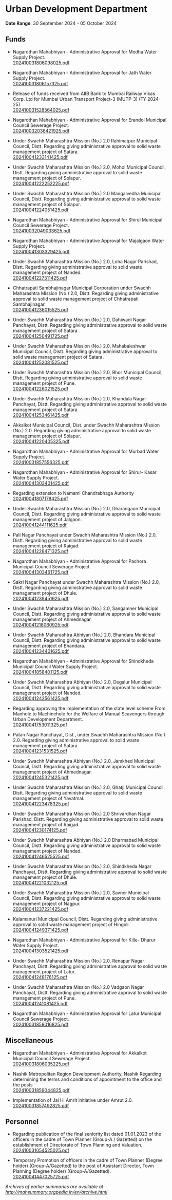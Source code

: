 # Urban Development Department

**Date Range**: 30 September 2024 - 05 October 2024


## Funds
- Nagarothan Mahabhiyan - Administrative    Approval for Medha Water Supply Project.\
  [202410031806098025.pdf](https://gr.maharashtra.gov.in/Site/Upload/Government%20Resolutions/English/202410031806098025.pdf)

- Nagarothan Mahabhiyan - Administrative    Approval for Jath Water Supply Project.\
  [202410031806157325.pdf](https://gr.maharashtra.gov.in/Site/Upload/Government%20Resolutions/English/202410031806157325.pdf)

- Release of funds received from AIIB Bank to Mumbai Railway Vikas Corp. Ltd for Mumbai Urban Transport Project-3 (MUTP-3) (FY 2024-25)\
  [202410031528564025.pdf](https://gr.maharashtra.gov.in/Site/Upload/Government%20Resolutions/English/202410031528564025.pdf)

- Nagarothan Mahabhiyan - Administrative Approval for    Erandol Municipal Council Sewerage Project.\
  [202410032036421925.pdf](https://gr.maharashtra.gov.in/Site/Upload/Government%20Resolutions/English/202410032036421925.pdf)

- Under Swachh Maharashtra Mission (No.) 2.0 Rahimatpur Municipal Council, Distt. Regarding giving administrative approval to solid waste management project of Satara.\
  [202410041233141425.pdf](https://gr.maharashtra.gov.in/Site/Upload/Government%20Resolutions/English/202410041233141425.pdf)

- Under Swachh Maharashtra Mission (No.) 2.0, Mohol Municipal Council, Distt. Regarding giving administrative approval to solid waste management project of Solapur.\
  [202410041222252225.pdf](https://gr.maharashtra.gov.in/Site/Upload/Government%20Resolutions/English/202410041222252225.pdf)

- Under Swachh Maharashtra Mission (No.) 2.0 Mangalvedha Municipal Council, Distt. Regarding giving administrative approval to solid waste management project of Solapur.\
  [202410041224051425.pdf](https://gr.maharashtra.gov.in/Site/Upload/Government%20Resolutions/English/202410041224051425.pdf)

- Nagarothan Mahabhiyan - Administrative Approval for    Shirol Municipal Council Sewerage Project.\
  [202410032049033625.pdf](https://gr.maharashtra.gov.in/Site/Upload/Government%20Resolutions/English/202410032049033625.pdf)

- Nagarothan Mahabhiyan - Administrative    Approval for Majalgaon Water Supply Project.\
  [202410041303329425.pdf](https://gr.maharashtra.gov.in/Site/Upload/Government%20Resolutions/English/202410041303329425.pdf)

- Under Swachh Maharashtra Mission (No.) 2.0, Loha Nagar Parishad, Distt. Regarding giving administrative approval to solid waste management project of Nanded.\
  [202410041227311425.pdf](https://gr.maharashtra.gov.in/Site/Upload/Government%20Resolutions/English/202410041227311425.pdf)

- Chhatrapati Sambhajinagar Municipal Corporation under Swachh Maharashtra Mission (No.) 2.0, Distt. Regarding giving administrative approval to solid waste management project of Chhatrapati Sambhajinagar.\
  [202410041236015525.pdf](https://gr.maharashtra.gov.in/Site/Upload/Government%20Resolutions/English/202410041236015525.pdf)

- Under Swachh Maharashtra Mission (No.) 2.0, Dahiwadi Nagar Panchayat, Distt. Regarding giving administrative approval to solid waste management project of Satara.\
  [202410041250491725.pdf](https://gr.maharashtra.gov.in/Site/Upload/Government%20Resolutions/English/202410041250491725.pdf)

- Under Swachh Maharashtra Mission (No.) 2.0, Mahabaleshwar Municipal Council, Distt. Regarding giving administrative approval to solid waste management project of Satara.\
  [202410041252081525.pdf](https://gr.maharashtra.gov.in/Site/Upload/Government%20Resolutions/English/202410041252081525.pdf)

- Under Swachh Maharashtra Mission (No.) 2.0, Bhor Municipal Council, Distt. Regarding giving administrative approval to solid waste management project of Pune.\
  [202410041226021525.pdf](https://gr.maharashtra.gov.in/Site/Upload/Government%20Resolutions/English/202410041226021525.pdf)

- Under Swachh Maharashtra Mission (No.) 2.0, Khandala Nagar Panchayat, Distt. Regarding giving administrative approval to solid waste management project of Satara.\
  [202410041253461425.pdf](https://gr.maharashtra.gov.in/Site/Upload/Government%20Resolutions/English/202410041253461425.pdf)

- Akkalkot Municipal Council, Dist. under Swachh Maharashtra Mission (No.) 2.0. Regarding giving administrative approval to solid waste management project of Solapur.\
  [202410041220405325.pdf](https://gr.maharashtra.gov.in/Site/Upload/Government%20Resolutions/English/202410041220405325.pdf)

- Nagarothan Mahabhiyan - Administrative    Approval for Murbad Water Supply Project.\
  [202410031857556325.pdf](https://gr.maharashtra.gov.in/Site/Upload/Government%20Resolutions/English/202410031857556325.pdf)

- Nagarothan Mahabhiyan - Administrative    Approval for Shirur- Kasar Water Supply Project.\
  [202410041303401425.pdf](https://gr.maharashtra.gov.in/Site/Upload/Government%20Resolutions/English/202410041303401425.pdf)

- Regarding extension to Namami Chandrabhaga Authority\
  [202410041807178425.pdf](https://gr.maharashtra.gov.in/Site/Upload/Government%20Resolutions/English/202410041807178425.pdf)

- Under Swachh Maharashtra Mission (No.) 2.0, Dharangaon Municipal Council, Distt. Regarding giving administrative approval to solid waste management project of Jalgaon.\
  [202410041244111625.pdf](https://gr.maharashtra.gov.in/Site/Upload/Government%20Resolutions/English/202410041244111625.pdf)

- Pali Nagar Panchayat under Swachh Maharashtra Mission (No.) 2.0, Distt. Regarding giving administrative approval to solid waste management project of Raigad.\
  [202410041228471325.pdf](https://gr.maharashtra.gov.in/Site/Upload/Government%20Resolutions/English/202410041228471325.pdf)

- Nagarothan Mahabhiyan - Administrative Approval for    Pachora Municipal Council Sewerage Project.\
  [202410041303461725.pdf](https://gr.maharashtra.gov.in/Site/Upload/Government%20Resolutions/English/202410041303461725.pdf)

- Sakri Nagar Panchayat under Swachh Maharashtra Mission (No.) 2.0, Distt. Regarding giving administrative approval to solid waste management project of Dhule.\
  [202410041239451925.pdf](https://gr.maharashtra.gov.in/Site/Upload/Government%20Resolutions/English/202410041239451925.pdf)

- Under Swachh Maharashtra Mission (No.) 2.0, Sangamner Municipal Council, Distt. Regarding giving administrative approval to solid waste management project of Ahmednagar.\
  [202410041218060925.pdf](https://gr.maharashtra.gov.in/Site/Upload/Government%20Resolutions/English/202410041218060925.pdf)

- Under Swachh Maharashtra Abhiyan (No.) 2.0, Bhandara Municipal Council, Distt. Regarding giving administrative approval to solid waste management project of Bhandara.\
  [202410041234401625.pdf](https://gr.maharashtra.gov.in/Site/Upload/Government%20Resolutions/English/202410041234401625.pdf)

- Nagarothan Mahabhiyan - Administrative Approval for    Shindkheda Municipal Council Water Supply Project.\
  [202410041858401125.pdf](https://gr.maharashtra.gov.in/Site/Upload/Government%20Resolutions/English/202410041858401125.pdf)

- Under Swachh Maharashtra Abhiyan (No.) 2.0, Degalur Municipal Council, Distt. Regarding giving administrative approval to solid waste management project of Nanded.\
  [202410041242561425.pdf](https://gr.maharashtra.gov.in/Site/Upload/Government%20Resolutions/English/202410041242561425.pdf)

- Regarding approving the implementation of the state level scheme From Manhole to Machinehole for the Welfare of Manual Scavengers through Urban Development Department.\
  [202410041753011325.pdf](https://gr.maharashtra.gov.in/Site/Upload/Government%20Resolutions/English/202410041753011325.pdf)

- Patan Nagar Panchayat, Dist., under Swachh Maharashtra Mission (No.) 2.0. Regarding giving administrative approval to solid waste management project of Satara.\
  [202410041231531525.pdf](https://gr.maharashtra.gov.in/Site/Upload/Government%20Resolutions/English/202410041231531525.pdf)

- Under Swachh Maharashtra Abhiyan (No.) 2.0, Jamkhed Municipal Council, Distt. Regarding giving administrative approval to solid waste management project of Ahmednagar.\
  [202410041245321425.pdf](https://gr.maharashtra.gov.in/Site/Upload/Government%20Resolutions/English/202410041245321425.pdf)

- Under Swachh Maharashtra Mission (No.) 2.0, Ghatji Municipal Council, Distt. Regarding giving administrative approval to solid waste management project of Yavatmal.\
  [202410041223478325.pdf](https://gr.maharashtra.gov.in/Site/Upload/Government%20Resolutions/English/202410041223478325.pdf)

- Under Swachh Maharashtra Mission (No.) 2.0 Shrivardhan Nagar Parishad, Distt. Regarding giving administrative approval to solid waste management project of Raigad.\
  [202410041230174125.pdf](https://gr.maharashtra.gov.in/Site/Upload/Government%20Resolutions/English/202410041230174125.pdf)

- Under Swachh Maharashtra Abhiyan (No.) 2.0 Dharmabad Municipal Council, Distt. Regarding giving administrative approval to solid waste management project of Nanded.\
  [202410041246525525.pdf](https://gr.maharashtra.gov.in/Site/Upload/Government%20Resolutions/English/202410041246525525.pdf)

- Under Swachh Maharashtra Mission (No.) 2.0, Shindkheda Nagar Panchayat, Distt. Regarding giving administrative approval to solid waste management project of Dhule.\
  [202410041221032125.pdf](https://gr.maharashtra.gov.in/Site/Upload/Government%20Resolutions/English/202410041221032125.pdf)

- Under Swachh Maharashtra Mission (No.) 2.0, Savner Municipal Council, Distt. Regarding giving administrative approval to solid waste management project of Nagpur.\
  [202410041237221425.pdf](https://gr.maharashtra.gov.in/Site/Upload/Government%20Resolutions/English/202410041237221425.pdf)

- Kalamanuri Municipal Council, Distt. Regarding giving administrative approval to solid waste management project of Hingoli.\
  [202410041249371425.pdf](https://gr.maharashtra.gov.in/Site/Upload/Government%20Resolutions/English/202410041249371425.pdf)

- Nagarothan Mahabhiyan - Administrative    Approval for Kille- Dharur Water Supply Project.\
  [202410041303521425.pdf](https://gr.maharashtra.gov.in/Site/Upload/Government%20Resolutions/English/202410041303521425.pdf)

- Under Swachh Maharashtra Mission (No.) 2.0, Renapur Nagar Panchayat, Distt. Regarding giving administrative approval to solid waste management project of Latur.\
  [202410041248176125.pdf](https://gr.maharashtra.gov.in/Site/Upload/Government%20Resolutions/English/202410041248176125.pdf)

- Under Swachh Maharashtra Mission (No.) 2.0 Vadgaon Nagar Panchayat, Distt. Regarding giving administrative approval to solid waste management project of Pune.\
  [202410041241081425.pdf](https://gr.maharashtra.gov.in/Site/Upload/Government%20Resolutions/English/202410041241081425.pdf)

- Nagarothan Mahabhiyan - Administrative Approval for    Latur Municipal Council Sewerage Project.\
  [202410031858016825.pdf](https://gr.maharashtra.gov.in/Site/Upload/Government%20Resolutions/English/202410031858016825.pdf)

## Miscellaneous
- Nagarothan Mahabhiyan - Administrative Approval for    Akkalkot Municipal Council Sewerage Project.\
  [202410031806035225.pdf](https://gr.maharashtra.gov.in/Site/Upload/Government%20Resolutions/English/202410031806035225.pdf)

- Nashik Metropolitan Region Development Authority, Nashik Regarding determining the terms and conditions of appointment to the office and the posts\
  [202410031859044825.pdf](https://gr.maharashtra.gov.in/Site/Upload/Government%20Resolutions/English/202410031859044825.pdf)

- Implementation of Jal Hi Amrit initiative under Amrut 2.0.\
  [202410031857492825.pdf](https://gr.maharashtra.gov.in/Site/Upload/Government%20Resolutions/English/202410031857492825.pdf)

## Personnel
- Regarding publication of the final seniority list dated 01.01.2023 of the officers in the cadre of Town Planner (Group-A / Gazetted) on the establishment of Directorate of Town Planning and Valuation.\
  [202410031054525025.pdf](https://gr.maharashtra.gov.in/Site/Upload/Government%20Resolutions/English/202410031054525025..pdf)

- Temporary Promotion of officers in the cadre of Town Planner (Degree holder) (Group-A/Gazetted) to the post of Assistant Director, Town Planning (Degree holder) (Group-A/Gazetted).\
  [202410041447025725.pdf](https://gr.maharashtra.gov.in/Site/Upload/Government%20Resolutions/English/202410041447025725.pdf)


*Archives of earlier summaries are available at http://mahsummary.orgpedia.in/en/archive.html*